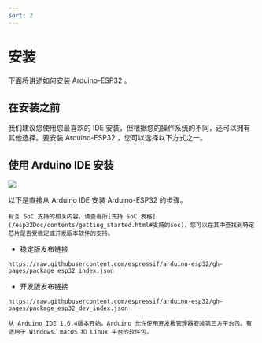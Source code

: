 ```yaml
---
sort: 2
---
```


# 安装
下面将讲述如何安装 Arduino-ESP32 。

## 在安装之前
我们建议您使用您最喜欢的 IDE 安装，但根据您的操作系统的不同，还可以拥有其他选择。要安装 Arduino-ESP32 ，您可以选择以下方式之一。

## 使用 Arduino IDE 安装

![](https://docs.espressif.com/projects/arduino-esp32/en/latest/_images/logo_arduino.png)

以下是直接从 Arduino IDE 安装 Arduino-ESP32 的步骤。

```note
有关 SoC 支持的相关内容，请查看所[支持 SoC 表格](/esp32Doc/contents/getting_started.html#支持的soc)，您可以在其中查找到特定芯片是否受稳定或开发版本软件的支持。
```

- 稳定版发布链接

```
https://raw.githubusercontent.com/espressif/arduino-esp32/gh-pages/package_esp32_index.json
```

- 开发版发布链接

```
https://raw.githubusercontent.com/espressif/arduino-esp32/gh-pages/package_esp32_dev_index.json
```

```note
从 Arduino IDE 1.6.4版本开始，Arduino 允许使用开发板管理器安装第三方平台包。有适用于 Windows、macOS 和 Linux 平台的软件包。
```
